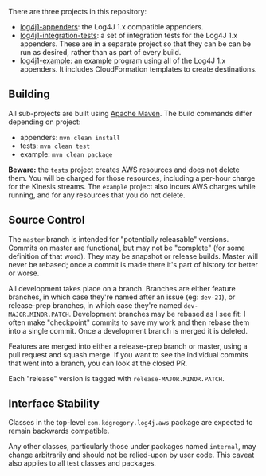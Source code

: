 There are three projects in this repository:

* [log4j1-appenders](../log4j1-appenders): the Log4J 1.x compatible appenders.
* [log4j1-integration-tests](../log4j1-integration-tests): a set of integration tests
  for the Log4J 1.x appenders. These are in a separate project so that they can be
  can be run as desired, rather than as part of every build.
* [log4j1-example](../log4j1-example): an example program using all of the Log4J 1.x
  appenders. It includes CloudFormation templates to create destinations.


## Building

All sub-projects are built using [Apache Maven](http://maven.apache.org/). The build commands
differ depending on project:

* appenders: `mvn clean install`
* tests: `mvn clean test`
* example: `mvn clean package`

**Beware:** the `tests` project creates AWS resources and does not delete them. You will
be charged for those resources, including a per-hour charge for the Kinesis streams. The
`example` project also incurs AWS charges while running, and for any resources that you
do not delete.


## Source Control

The `master` branch is intended for "potentially releasable" versions. Commits on master
are functional, but may not be "complete" (for some definition of that word). They may be
snapshot or release builds. Master will never be rebased; once a commit is made there it's
part of history for better or worse.

All development takes place on a branch. Branches are either feature branches, in which
case they're named after an issue (eg: `dev-21`), or release-prep branches, in which case
they're named `dev-MAJOR.MINOR.PATCH`. Development branches may be rebased as I see fit:
I often make "checkpoint" commits to save my work and then rebase them into a single commit.
Once a development branch is merged it is deleted.

Features are merged into either a release-prep branch or master, using a pull request and
squash merge. If you want to see the individual commits that went into a branch, you can
look at the closed PR.

Each "release" version is tagged with `release-MAJOR.MINOR.PATCH`.


## Interface Stability

Classes in the top-level `com.kdgregory.log4j.aws` package are expected to remain backwards
compatible.

Any other classes, particularly those under packages named `internal`, may change arbitrarily
and should not be relied-upon by user code. This caveat also applies to all test classes and
packages.
